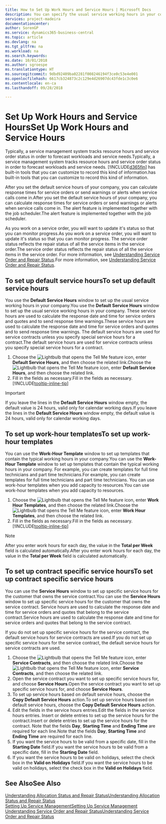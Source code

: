 ```yaml
---
title: How to Set Up Work Hours and Service Hours | Microsoft Docs
description: You can specify the usual service working hours in your company. These service hours are used to calculate the response date and time for service orders and quotes, and to send response time warnings.
services: project-madeira
documentationcenter: 
author: SorenGP
ms.service: dynamics365-business-central
ms.topic: article
ms.devlang: na
ms.tgt_pltfrm: na
ms.workload: na
ms.search.keywords: 
ms.date: 10/01/2018
ms.author: sgroespe
ms.translationtype: HT
ms.sourcegitcommit: 9dbd92409ba02281f008246194f3ce0c53e4e001
ms.openlocfilehash: 6617cb324873c2c129e4d26907dc43fde1c3c0e6
ms.contentlocale: en-ca
ms.lasthandoff: 09/28/2018

---
```

# <a name="set-up-work-hours-and-service-hours"></a><span data-ttu-id="c6e34-104">Set Up Work Hours and Service Hours</span><span class="sxs-lookup"><span data-stu-id="c6e34-104">Set Up Work Hours and Service Hours</span></span>
<span data-ttu-id="c6e34-105">Typically, a service management system tracks resource hours and service order status in order to forecast workloads and service needs.</span><span class="sxs-lookup"><span data-stu-id="c6e34-105">Typically, a service management system tracks resource hours and service order status in order to forecast workloads and service needs.</span></span> [!INCLUDE[d365fin](includes/d365fin_md.md)] <span data-ttu-id="c6e34-106">has built-in tools that you can customize to record this kind of information.</span><span class="sxs-lookup"><span data-stu-id="c6e34-106">has built-in tools that you can customize to record this kind of information.</span></span>  
  
<span data-ttu-id="c6e34-107">After you set the default service hours of your company, you can calculate response times for service orders or send warnings or alerts when service calls come in.</span><span class="sxs-lookup"><span data-stu-id="c6e34-107">After you set the default service hours of your company, you can calculate response times for service orders or send warnings or alerts when service calls come in.</span></span> <span data-ttu-id="c6e34-108">The alert feature is implemented together with the job scheduler.</span><span class="sxs-lookup"><span data-stu-id="c6e34-108">The alert feature is implemented together with the job scheduler.</span></span>   
  
<span data-ttu-id="c6e34-109">As you work on a service order, you will want to update it's status so that you can monitor progress.</span><span class="sxs-lookup"><span data-stu-id="c6e34-109">As you work on a service order, you will want to update it's status so that you can monitor progress.</span></span> <span data-ttu-id="c6e34-110">The service order status reflects the repair status of all the service items in the service order.</span><span class="sxs-lookup"><span data-stu-id="c6e34-110">The service order status reflects the repair status of all the service items in the service order.</span></span> <span data-ttu-id="c6e34-111">For more information, see [Understanding Service Order and Repair Status](service-order-repair-status.md).</span><span class="sxs-lookup"><span data-stu-id="c6e34-111">For more information, see [Understanding Service Order and Repair Status](service-order-repair-status.md).</span></span> 

## <a name="to-set-up-default-service-hours"></a><span data-ttu-id="c6e34-112">To set up default service hours</span><span class="sxs-lookup"><span data-stu-id="c6e34-112">To set up default service hours</span></span>  
<span data-ttu-id="c6e34-113">You use the **Default Service Hours** window to set up the usual service working hours in your company.</span><span class="sxs-lookup"><span data-stu-id="c6e34-113">You use the **Default Service Hours** window to set up the usual service working hours in your company.</span></span> <span data-ttu-id="c6e34-114">These service hours are used to calculate the response date and time for service orders and quotes and to send response time warnings.</span><span class="sxs-lookup"><span data-stu-id="c6e34-114">These service hours are used to calculate the response date and time for service orders and quotes and to send response time warnings.</span></span> <span data-ttu-id="c6e34-115">The default service hours are used for service contracts unless you specify special service hours for a contract.</span><span class="sxs-lookup"><span data-stu-id="c6e34-115">The default service hours are used for service contracts unless you specify special service hours for a contract.</span></span>  
  
1. <span data-ttu-id="c6e34-116">Choose the ![Lightbulb that opens the Tell Me feature](media/ui-search/search_small.png "Tell me what you want to do") icon, enter **Default Service Hours**, and then choose the related link.</span><span class="sxs-lookup"><span data-stu-id="c6e34-116">Choose the ![Lightbulb that opens the Tell Me feature](media/ui-search/search_small.png "Tell me what you want to do") icon, enter **Default Service Hours**, and then choose the related link.</span></span>  
2. <span data-ttu-id="c6e34-117">Fill in the fields as necessary.</span><span class="sxs-lookup"><span data-stu-id="c6e34-117">Fill in the fields as necessary.</span></span> [!INCLUDE[tooltip-inline-tip](includes/tooltip-inline-tip_md.md)]  
  
> [!IMPORTANT]  
>  <span data-ttu-id="c6e34-118">If you leave the lines in the **Default Service Hours** window empty, the default value is 24 hours, valid only for calendar working days.</span><span class="sxs-lookup"><span data-stu-id="c6e34-118">If you leave the lines in the **Default Service Hours** window empty, the default value is 24 hours, valid only for calendar working days.</span></span>  
  
## <a name="to-set-up-work-hour-templates"></a><span data-ttu-id="c6e34-119">To set up work-hour templates</span><span class="sxs-lookup"><span data-stu-id="c6e34-119">To set up work-hour templates</span></span>
<span data-ttu-id="c6e34-120">You can use the **Work-Hour Template** window to set up templates that contain the typical working hours in your company.</span><span class="sxs-lookup"><span data-stu-id="c6e34-120">You can use the **Work-Hour Template** window to set up templates that contain the typical working hours in your company.</span></span> <span data-ttu-id="c6e34-121">For example, you can create templates for full time technicians and part time technicians.</span><span class="sxs-lookup"><span data-stu-id="c6e34-121">For example, you can create templates for full time technicians and part time technicians.</span></span> <span data-ttu-id="c6e34-122">You can use work-hour templates when you add capacity to resources.</span><span class="sxs-lookup"><span data-stu-id="c6e34-122">You can use work-hour templates when you add capacity to resources.</span></span>  
  
1. <span data-ttu-id="c6e34-123">Choose the ![Lightbulb that opens the Tell Me feature](media/ui-search/search_small.png "Tell me what you want to do") icon, enter **Work Hour Templates**, and then choose the related link.</span><span class="sxs-lookup"><span data-stu-id="c6e34-123">Choose the ![Lightbulb that opens the Tell Me feature](media/ui-search/search_small.png "Tell me what you want to do") icon, enter **Work Hour Templates**, and then choose the related link.</span></span>  
2. <span data-ttu-id="c6e34-124">Fill in the fields as necessary.</span><span class="sxs-lookup"><span data-stu-id="c6e34-124">Fill in the fields as necessary.</span></span> [!INCLUDE[tooltip-inline-tip](includes/tooltip-inline-tip_md.md)]  
  
> [!Note]
> <span data-ttu-id="c6e34-125">After you enter work hours for each day, the value in the **Total per Week** field is calculated automatically.</span><span class="sxs-lookup"><span data-stu-id="c6e34-125">After you enter work hours for each day, the value in the **Total per Week** field is calculated automatically.</span></span>  

## <a name="to-set-up-contract-specific-service-hours"></a><span data-ttu-id="c6e34-126">To set up contract specific service hours</span><span class="sxs-lookup"><span data-stu-id="c6e34-126">To set up contract specific service hours</span></span>  
<span data-ttu-id="c6e34-127">You can use the **Service Hours** window to set up specific service hours for the customer that owns the service contract.</span><span class="sxs-lookup"><span data-stu-id="c6e34-127">You can use the **Service Hours** window to set up specific service hours for the customer that owns the service contract.</span></span> <span data-ttu-id="c6e34-128">Service hours are used to calculate the response date and time for service orders and quotes that belong to the service contract.</span><span class="sxs-lookup"><span data-stu-id="c6e34-128">Service hours are used to calculate the response date and time for service orders and quotes that belong to the service contract.</span></span>  
  
<span data-ttu-id="c6e34-129">If you do not set up specific service hours for the service contract, the default service hours for service contracts are used.</span><span class="sxs-lookup"><span data-stu-id="c6e34-129">If you do not set up specific service hours for the service contract, the default service hours for service contracts are used.</span></span>  
  
1. <span data-ttu-id="c6e34-130">Choose the ![Lightbulb that opens the Tell Me feature](media/ui-search/search_small.png "Tell me what you want to do") icon, enter **Service Contracts**, and then choose the related link.</span><span class="sxs-lookup"><span data-stu-id="c6e34-130">Choose the ![Lightbulb that opens the Tell Me feature](media/ui-search/search_small.png "Tell me what you want to do") icon, enter **Service Contracts**, and then choose the related link.</span></span>  
2. <span data-ttu-id="c6e34-131">Open the service contract you want to set up specific service hours for, and choose **Service Hours**.</span><span class="sxs-lookup"><span data-stu-id="c6e34-131">Open the service contract you want to set up specific service hours for, and choose **Service Hours**.</span></span>  
4. <span data-ttu-id="c6e34-132">To set up service hours based on default service hours, choose the **Copy Default Service Hours** action.</span><span class="sxs-lookup"><span data-stu-id="c6e34-132">To set up service hours based on default service hours, choose the **Copy Default Service Hours** action.</span></span>  
5. <span data-ttu-id="c6e34-133">Edit the fields in the service hours entries.</span><span class="sxs-lookup"><span data-stu-id="c6e34-133">Edit the fields in the service hours entries.</span></span> <span data-ttu-id="c6e34-134">Insert or delete entries to set up the service hours for the contract.</span><span class="sxs-lookup"><span data-stu-id="c6e34-134">Insert or delete entries to set up the service hours for the contract.</span></span> <span data-ttu-id="c6e34-135">Note that the fields **Day**, **Starting Time** and **Ending Time** are required for each line.</span><span class="sxs-lookup"><span data-stu-id="c6e34-135">Note that the fields **Day**, **Starting Time** and **Ending Time** are required for each line.</span></span>  
6. <span data-ttu-id="c6e34-136">If you want the service hours to be valid from a specific date, fill in the **Starting Date** field.</span><span class="sxs-lookup"><span data-stu-id="c6e34-136">If you want the service hours to be valid from a specific date, fill in the **Starting Date** field.</span></span>  
7. <span data-ttu-id="c6e34-137">If you want the service hours to be valid on holidays, select the check box in the **Valid on Holidays** field.</span><span class="sxs-lookup"><span data-stu-id="c6e34-137">If you want the service hours to be valid on holidays, select the check box in the **Valid on Holidays** field.</span></span>  

## <a name="see-also"></a><span data-ttu-id="c6e34-138">See Also</span><span class="sxs-lookup"><span data-stu-id="c6e34-138">See Also</span></span>  
[<span data-ttu-id="c6e34-139">Understanding Allocation Status and Repair Status</span><span class="sxs-lookup"><span data-stu-id="c6e34-139">Understanding Allocation Status and Repair Status</span></span>](service-allocation-status-and-repair-status.md)  
[<span data-ttu-id="c6e34-140">Setting Up Service Management</span><span class="sxs-lookup"><span data-stu-id="c6e34-140">Setting Up Service Management</span></span>](service-setup-service.md)  
[<span data-ttu-id="c6e34-141">Understanding Service Order and Repair Status</span><span class="sxs-lookup"><span data-stu-id="c6e34-141">Understanding Service Order and Repair Status</span></span>](service-order-repair-status.md)  

